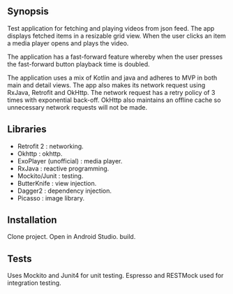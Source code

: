 ## Synopsis

Test application for fetching and playing videos from json feed. The app displays fetched items
in a resizable grid view. When the user clicks an item a media player opens and plays the video.

The application has a fast-forward feature whereby when the user presses the fast-forward button playback time is doubled.

The application uses a mix of Kotlin and java and adheres to MVP in both main and detail views.
The app also makes its network request using RxJava, Retrofit and OkHttp. The network request has a retry
policy of 3 times with exponential back-off. OkHttp also maintains an offline cache so unnecessary
network requests will not be made.


## Libraries

* Retrofit 2 : networking.
* Okhttp : okhttp.
* ExoPlayer (unofficial) : media player.
* RxJava : reactive programming.
* Mockito/Junit : testing.
* ButterKnife : view injection.
* Dagger2 : dependency injection.
* Picasso : image library.


## Installation

Clone project. Open in Android Studio. build.

## Tests

Uses Mockito and Junit4 for unit testing. Espresso and RESTMock used for integration testing.


